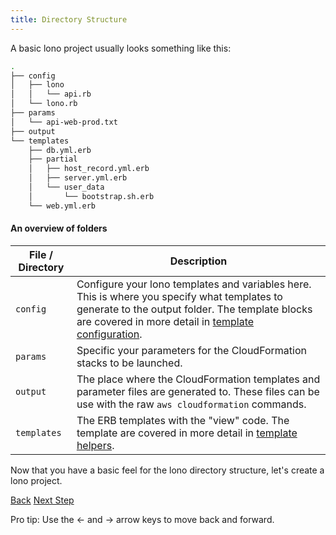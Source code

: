 ```yaml
---
title: Directory Structure
---
```


A basic lono project usually looks something like this:

```sh
.
├── config
│   ├── lono
│   │   └── api.rb
│   └── lono.rb
├── params
│   └── api-web-prod.txt
├── output
└── templates
    ├── db.yml.erb
    ├── partial
    │   ├── host_record.yml.erb
    │   ├── server.yml.erb
    │   └── user_data
    │       └── bootstrap.sh.erb
    └── web.yml.erb
```

#### An overview of folders

File / Directory  | Description
------------- | -------------
`config`  | Configure your lono templates and variables here.  This is where you specify what templates to generate to the output folder. The template blocks are covered in more detail in [template configuration](/template-configuration).
`params`  | Specific your parameters for the CloudFormation stacks to be launched.
`output`  | The place where the CloudFormation templates and parameter files are generated to.  These files can be use with the raw `aws cloudformation` commands.
`templates`  | The ERB templates with the "view" code.  The template are covered in more detail in [template helpers](/template-helpers).

Now that you have a basic feel for the lono directory structure, let's create a lono project.

<a id="prev" class="btn btn-basic" href="{% link _docs/install.md %}">Back</a>
<a id="next" class="btn btn-primary" href="{% link _docs/tutorial.md %}">Next Step</a>
<p class="keyboard-tip">Pro tip: Use the <- and -> arrow keys to move back and forward.</p>

